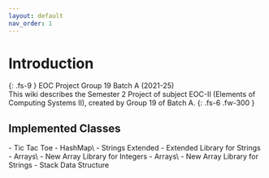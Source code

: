 ```yaml
---
layout: default
nav_order: 1
---
```

# Introduction
{: .fs-9 }
EOC Project Group 19 Batch A (2021-25)<br>
This wiki describes the Semester 2 Project of subject EOC-II (Elements of Computing Systems II), created by Group 19 of Batch A. 
{: .fs-6 .fw-300 }

## Implemented Classes
<div class="code-example" markdown="1">
- Tic Tac Toe
- HashMap\<Integer\>
- Strings Extended - Extended Library for Strings
- Arrays\<Integer\> - New Array Library for Integers
- Arrays\<String\> - New Array Library for Strings
- Stack Data Structure
</div>
